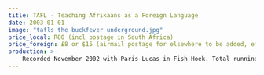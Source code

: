 ```yaml
---
title: TAFL - Teaching Afrikaans as a Foreign Language
date: 2003-01-01
image: "tafls the buckfever underground.jpg"
price_local: R80 (incl postage in South Africa)
price_foreign: £8 or $15 (airmail postage for elsewhere to be added, email us, we'll sort it out)
production: >-
    Recorded November 2002 with Paris Lucas in Fish Hoek. Total running time: 30m59s.
---
```

